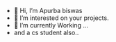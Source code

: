 - 👋 Hi, I’m Apurba biswas
- 👀 I’m interested on your projects.
- 🌱 I’m currently Working ...
- and a cs student also..
